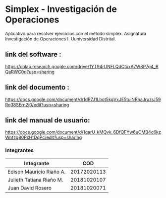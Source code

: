 # Simplex - Investigación de Operaciones

Aplicativo para resolver ejercicios con el método simplex. Asignatura Investigación de Operaciones I. Uuniversidad Distrital.

##  link  del software :
https://colab.research.google.com/drive/1YT94rUNFLQdCtxxA7W8P7g4_BQaRWC0q?usp=sharing

##  link  del documento : 
https://docs.google.com/document/d/1dR7J1Lbot5kgVxJE5tuiNRnaJruzrJ59Rq38SErn2j0/edit?usp=sharing

## link del manual de usuario:
https://docs.google.com/document/d/1qarU_kMQvk_6DfQFYw6uCMB4c6kzWnfzg80PxHtDqPc/edit?usp=sharing
### Integrantes

| Integrante | COD |
| ------ | ------ |
| Edison Mauricio Riaño A. | 20172020113 |
| Julieth Tatiana Riaño M. | 20181020107 |
| Juan David Rosero | 20181020071 |
